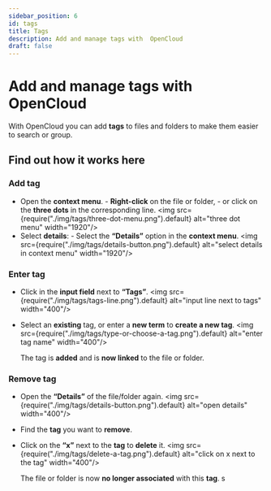 ```yaml
---
sidebar_position: 6
id: tags
title: Tags
description: Add and manage tags with  OpenCloud
draft: false
---
```


# Add and manage tags with OpenCloud

With OpenCloud you can add **tags** to files and folders to make them easier to search or group.

## Find out how it works here

### Add tag

- Open the **context menu**. - **Right-click** on the file or folder, - or click on the **three dots** in the corresponding line.
  <img src={require("./img/tags/three-dot-menu.png").default} alt="three dot menu" width="1920"/>
- Select **details**: - Select the **“Details”** option in the **context menu**.
  <img src={require("./img/tags/details-button.png").default} alt="select details in context menu" width="1920"/>

### Enter tag

- Click in the **input field** next to **“Tags”**.
  <img src={require("./img/tags/tags-line.png").default} alt="input line next to tags" width="400"/>
- Select an **existing** tag, or enter a **new term** to **create a new tag**.
  <img src={require("./img/tags/type-or-choose-a-tag.png").default} alt="enter tag name" width="400"/>

  The tag is **added** and is **now linked** to the file or folder.

### Remove tag

- Open the **“Details”** of the file/folder again.
  <img src={require("./img/tags/details-button.png").default} alt="open details" width="400"/>
- Find the **tag** you want to **remove**.
- Click on the **“x”** next to the **tag** to **delete** it.
  <img src={require("./img/tags/delete-a-tag.png").default} alt="click on x next to the tag" width="400"/>

  The file or folder is now **no longer associated** with this **tag**.
  s
